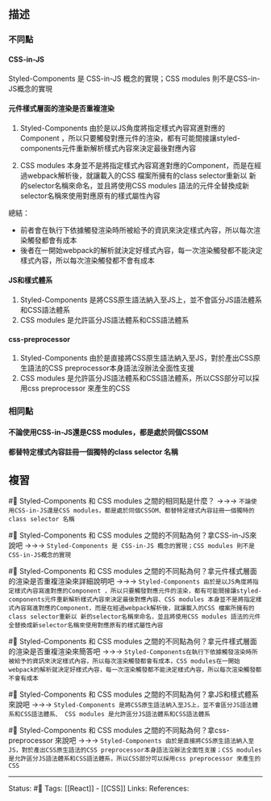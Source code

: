## 描述

### 不同點

#### CSS-in-JS 
Styled-Components 是 CSS-in-JS 概念的實現；CSS modules 則不是CSS-in-JS概念的實現

#### 元件樣式層面的渲染是否重複渲染

1. Styled-Components 由於是以JS角度將指定樣式內容寫進對應的Component ，所以只要觸發對應元件的渲染，都有可能間接讓styled-components元件重新解析樣式內容來決定最後對應內容

2. CSS modules 本身並不是將指定樣式內容寫進對應的Component，而是在經過webpack解析後，就讓載入的CSS 檔案所擁有的class selector重新以 新的selector名稱來命名，並且將使用CSS modules 語法的元件全替換成新selector名稱來使用對應原有的樣式屬性內容

總結：
- 前者會在執行下依據觸發渲染時所被給予的資訊來決定樣式內容，所以每次渲染觸發都會有成本
- 後者在一開始webpack的解析就決定好樣式內容，每一次渲染觸發都不能決定樣式內容，所以每次渲染觸發都不會有成本


#### JS和樣式體系

1. Styled-Components 是將CSS原生語法納入至JS上，並不會區分JS語法體系和CSS語法體系
2. CSS modules 是允許區分JS語法體系和CSS語法體系

#### css-preprocessor 
1. Styled-Components 由於是直接將CSS原生語法納入至JS，對於產出CSS原生語法的CSS preprocessor本身語法沒辦法全面性支援
2. CSS modules 是允許區分JS語法體系和CSS語法體系，所以CSS部分可以採用css preprocessor 來產生的CSS


### 相同點

#### 不論使用CSS-in-JS還是CSS modules，都是處於同個CSSOM

#### 都替特定樣式內容註冊一個獨特的class selector 名稱

## 複習

#🧠 Styled-Components 和 CSS modules 之間的相同點是什麼？ ->->-> `不論使用CSS-in-JS還是CSS modules，都是處於同個CSSOM、都替特定樣式內容註冊一個獨特的class selector 名稱`
<!--SR:!2022-10-16,28,250-->

#🧠 Styled-Components 和 CSS modules 之間的不同點為何？拿CSS-in-JS來說吧 ->->-> `Styled-Components 是 CSS-in-JS 概念的實現；CSS modules 則不是CSS-in-JS概念的實現`
<!--SR:!2022-10-16,28,250-->


#🧠 Styled-Components 和 CSS modules 之間的不同點為何？拿元件樣式層面的渲染是否重複渲染來詳細說明吧 ->->-> `Styled-Components 由於是以JS角度將指定樣式內容寫進對應的Component ，所以只要觸發對應元件的渲染，都有可能間接讓styled-components元件重新解析樣式內容來決定最後對應內容、CSS modules 本身並不是將指定樣式內容寫進對應的Component，而是在經過webpack解析後，就讓載入的CSS 檔案所擁有的class selector重新以 新的selector名稱來命名，並且將使用CSS modules 語法的元件全替換成新selector名稱來使用對應原有的樣式屬性內容`
<!--SR:!2022-11-28,52,250-->

#🧠 Styled-Components 和 CSS modules 之間的不同點為何？拿元件樣式層面的渲染是否重複渲染來簡答吧 ->->-> `Styled-Components在執行下依據觸發渲染時所被給予的資訊來決定樣式內容，所以每次渲染觸發都會有成本，CSS modules在一開始webpack的解析就決定好樣式內容，每一次渲染觸發都不能決定樣式內容，所以每次渲染觸發都不會有成本 `
<!--SR:!2022-12-20,68,250-->

#🧠 Styled-Components 和 CSS modules 之間的不同點為何？拿JS和樣式體系來說吧 ->->-> `Styled-Components 是將CSS原生語法納入至JS上，並不會區分JS語法體系和CSS語法體系、 CSS modules 是允許區分JS語法體系和CSS語法體系`
<!--SR:!2022-12-26,72,250-->


#🧠 Styled-Components 和 CSS modules 之間的不同點為何？拿css-preprocessor 來說吧 ->->-> `Styled-Components 由於是直接將CSS原生語法納入至JS，對於產出CSS原生語法的CSS preprocessor本身語法沒辦法全面性支援；CSS modules 是允許區分JS語法體系和CSS語法體系，所以CSS部分可以採用css preprocessor 來產生的CSS`
<!--SR:!2022-12-26,72,250-->


---
Status: #🌱 
Tags:
[[React]] - [[CSS]]
Links:
References: